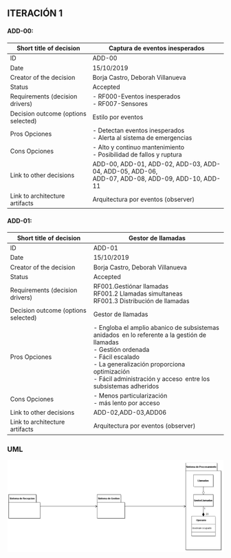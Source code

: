 ## ITERACIÓN 1

#### ADD-00:

| Short title of decision  |Captura de eventos inesperados |
| ------------- | ------------- |
| ID | ADD-00 |
| Date | 15/10/2019 |
| Creator of the decision | Borja Castro, Deborah Villanueva |
| Status | Accepted |
| Requirements (decision drivers)  | - RF000-Eventos inesperados<br> - RF007-Sensores  |
| Decision outcome (options selected)  | Estilo por eventos |
| Pros Opciones | - Detectan eventos inesperados<br> - Alerta al sistema de emergencias  |
| Cons Opciones | - Alto y continuo mantenimiento<br> - Posibilidad de fallos y ruptura  |
| Link to other decisions | ADD-00, ADD-01, ADD-02, ADD-03, ADD-04, ADD-05, ADD-06,<br> ADD-07, ADD-08, ADD-09, ADD-10, ADD-11 |
| Link to architecture artifacts | Arquitectura por eventos (observer)  |


#### ADD-01:

| Short title of decision  | Gestor de llamadas |
| ------------- | ------------- |
| ID | ADD-01 |
| Date | 15/10/2019 |
| Creator of the decision | Borja Castro, Deborah Villanueva |
| Status | Accepted |
| Requirements (decision drivers)  | RF001.Gestiónar llamadas<br>RF001.2 Llamadas simultaneas<br>RF001.3 Distribución de llamadas  |
| Decision outcome (options selected)  | Gestor de llamadas |
| Pros Opciones | - Engloba el amplio abanico de subsistemas<br> anidados  en lo referente a la gestión de llamadas<br> - Gestión ordenada<br> - Fácil escalado<br> - La generalización proporciona optimización<br> - Fácil administración y acceso  entre los subsistemas adheridos |
| Cons Opciones | - Menos particularización<BR> - más lento por acceso  |
| Link to other decisions | ADD-02,ADD-03,ADD06 |
| Link to architecture artifacts | Arquitectura por eventos (observer) |
  
### UML

<img src="UML/iteracion1.png"> 
